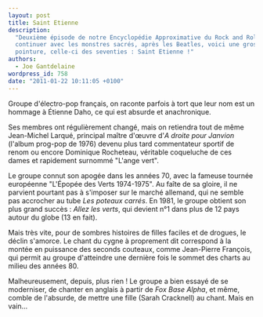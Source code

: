 ```yaml
---
layout: post
title: Saint Etienne
description:
  "Deuxième épisode de notre Encyclopédie Approximative du Rock and Roll. Pour
  continuer avec les monstres sacrés, après les Beatles, voici une grosse
  pointure, celle-ci des seventies : Saint Etienne !"
authors:
  - Joe Gantdelaine
wordpress_id: 758
date: "2011-01-22 10:11:05 +0100"
---
```


Groupe d'électro-pop français, on raconte parfois à tort que leur nom est un
hommage à Étienne Daho, ce qui est absurde et anachronique.

Ses membres ont régulièrement changé, mais on retiendra tout de même Jean-Michel
Larqué, principal maître d'œuvre d'_A droite pour Janvion_ (l'album prog-pop
de 1976) devenu plus tard commentateur sportif de renom ou encore Dominique
Rocheteau, véritable coqueluche de ces dames et rapidement surnommé "L'ange
vert".

Le groupe connut son apogée dans les années 70, avec la fameuse tournée
européenne "L'Épopée des Verts 1974-1975". Au faîte de sa gloire, il ne parvient
pourtant pas à s'imposer sur le marché allemand, qui ne semble pas accrocher au
tube _Les poteaux carrés_. En 1981, le groupe obtient son plus grand succès :
_Allez les verts_, qui devient n°1 dans plus de 12 pays autour du globe (13 en
fait).

Mais très vite, pour de sombres histoires de filles faciles et de drogues, le
déclin s'amorce. Le chant du cygne à proprement dit correspond à la montée en
puissance des seconds couteaux, comme Jean-Pierre François, qui permit au groupe
d'atteindre une dernière fois le sommet des charts au milieu des années 80.

Malheureusement, depuis, plus rien ! Le groupe a bien essayé de se moderniser,
de chanter en anglais à partir de _Fox Base Alpha_, et même, comble de
l'absurde, de mettre une fille (Sarah Cracknell) au chant. Mais en vain…
